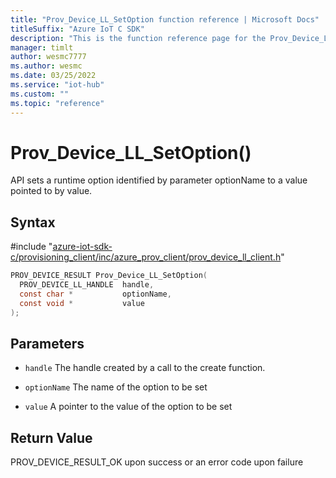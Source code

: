 ```yaml
---                             
title: "Prov_Device_LL_SetOption function reference | Microsoft Docs" 
titleSuffix: "Azure IoT C SDK"            
description: "This is the function reference page for the Prov_Device_LL_SetOption() function in the Azure IoT C SDK. This SDK is used with Azure IoT Hub and Azure IoT Hub Device Provisioning Service"            
manager: timlt                 
author: wesmc7777              
ms.author: wesmc               
ms.date: 03/25/2022                    
ms.service: "iot-hub"             
ms.custom: ""                
ms.topic: "reference"        
---                            
```


# Prov_Device_LL_SetOption()

API sets a runtime option identified by parameter optionName to a value pointed to by value.

## Syntax

\#include "[azure-iot-sdk-c/provisioning_client/inc/azure_prov_client/prov_device_ll_client.h](../prov-device-ll-client-h.md)"  
```C
PROV_DEVICE_RESULT Prov_Device_LL_SetOption(
  PROV_DEVICE_LL_HANDLE  handle,
  const char *           optionName,
  const void *           value
);
```

## Parameters
* `handle` The handle created by a call to the create function. 

* `optionName` The name of the option to be set 

* `value` A pointer to the value of the option to be set

## Return Value
PROV_DEVICE_RESULT_OK upon success or an error code upon failure

